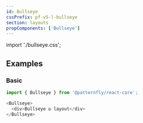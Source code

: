 ```yaml
---
id: Bullseye
cssPrefix: pf-v5-l-bullseye
section: layouts
propComponents: ['Bullseye']
---
```


import './bullseye.css';

## Examples
### Basic
```js
import { Bullseye } from '@patternfly/react-core';

<Bullseye>
  <div>Bullseye ◎ layout</div>
</Bullseye>
```
